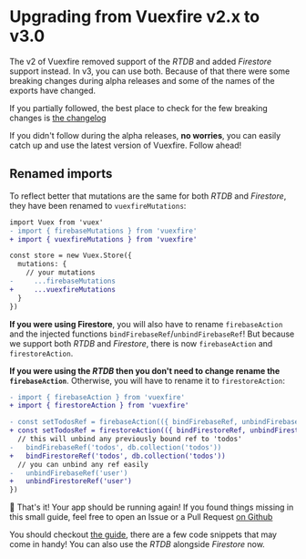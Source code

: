 # Upgrading from Vuexfire v2.x to v3.0

The v2 of Vuexfire removed support of the _RTDB_ and added _Firestore_ support
instead. In v3, you can use both. Because of that there were some breaking
changes during alpha releases and some of the names of the exports have changed.

If you partially followed, the best place to check for the few breaking changes
is [the changelog](https://github.com/vuejs/vuefire/blob/master/CHANGELOG.md)

If you didn't follow during the alpha releases, **no worries**, you can easily
catch up and use the latest version of Vuexfire. Follow ahead!

## Renamed imports

To reflect better that mutations are the same for both _RTDB_ and _Firestore_,
they have been renamed to `vuexfireMutations`:

```diff
import Vuex from 'vuex'
- import { firebaseMutations } from 'vuexfire'
+ import { vuexfireMutations } from 'vuexfire'

const store = new Vuex.Store({
  mutations: {
    // your mutations
-     ...firebaseMutations
+     ...vuexfireMutations
  }
})
```

**If you were using Firestore**, you will also have to rename
`firebaseAction` and the injected functions
`bindFirebaseRef`/`unbindFirebaseRef`! But because we
support both _RTDB_ and _Firestore_, there is now `firebaseAction` and `firestoreAction`.

**If you were using the _RTDB_ then you don't need to change rename the `firebaseAction`**. Otherwise, you will have to rename it to `firestoreAction`:

```diff
- import { firebaseAction } from 'vuexfire'
+ import { firestoreAction } from 'vuexfire'

- const setTodosRef = firebaseAction(({ bindFirebaseRef, unbindFirebaseRef }) => {
+ const setTodosRef = firestoreAction(({ bindFirestoreRef, unbindFirestoreRef }) => {
  // this will unbind any previously bound ref to 'todos'
-   bindFirebaseRef('todos', db.collection('todos'))
+   bindFirestoreRef('todos', db.collection('todos'))
  // you can unbind any ref easily
-   unbindFirebaseRef('user')
+   unbindFirestoreRef('user')
})
```

🎉 That's it! Your app should be running again! If you found things missing in
this small guide, feel free to open an Issue or a Pull Request [on
Github](https://github.com/vuejs/vuefire)

You should checkout [the guide](./), there are a few code snippets that may come
in handy! You can also use the _RTDB_ alongside _Firestore_ now.
